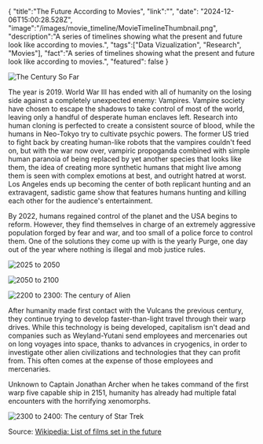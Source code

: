 {
    "title":"The Future According to Movies",
    "link":"",
    "date": "2024-12-06T15:00:28.528Z",
    "image":"/images/movie_timeline/MovieTimelineThumbnail.png",
    "description":"A series of timelines showing what the present and future look like according to movies.",
    "tags":["Data Vizualization", "Research", "Movies"],
    "fact":"A series of timelines showing what the present and future look like according to movies.",
    "featured": false
}

![The Century So Far](/images/movie_timeline/MovieTimelineSoFar.png "The century so far in movies.")

The year is 2019. World War III has ended with all of humanity on the losing side against a completely unexpected enemy: Vampires. Vampire society have chosen to escape the shadows to take control of most of the world, leaving only a handful of desperate human enclaves left. Research into human cloning is perfected to create a consistent source of blood, while the humans in Neo-Tokyo try to cultivate psychic powers. The former US tried to fight back by creating human-like robots that the vampires couldn't feed on, but with the war now over, vampiric propoganda combined with simple human paranoia of being replaced by yet another species that looks like them, the idea of creating more synthetic humans that might live among them is seen with complex emotions at best, and outright hatred at worst. Los Angeles ends up becoming the center of both replicant hunting and an extravagent, sadistic game show that features humans hunting and killing each other for the audience's entertainment.

By 2022, humans regained control of the planet and the USA begins to reform. However, they find themselves in charge of an extremely aggressive population forged by fear and war, and too small of a police force to control them. One of the solutions they come up with is the yearly Purge, one day out of the year where nothing is illegal and mob justice rules.

![2025 to 2050](/images/movie_timeline/MovieTimeline2050.png "2025 to 2050")

![2050 to 2100](/images/movie_timeline/MovieTimeline2100.png "2050 to 2100")

![2200 to 2300: The century of Alien](/images/movie_timeline/MovieTimeline2200.png "2100 to 2200: The century of Alien")

After humanity made first contact with the Vulcans the previous century, they continue trying to develop faster-than-light travel through their warp drives. While this technology is being developed, capitalism isn't dead and companies such as Weyland-Yutani send employees and mercenaries out on long voyages into space, thanks to advances in cryogenics, in order to investigate other alien civilizations and technologies that they can profit from. This often comes at the expense of those employees and mercenaries.

Unknown to Captain Jonathan Archer when he takes command of the first warp five capable ship in 2151, humanity has already had multiple fatal encounters with the horrifying xenomorphs.

![2300 to 2400: The century of Star Trek](/images/movie_timeline/MovieTimeline2300.png "2200 to 2300: The century of Star Trek")

Source: [Wikipedia: List of films set in the future](https://en.wikipedia.org/wiki/List_of_films_set_in_the_future)